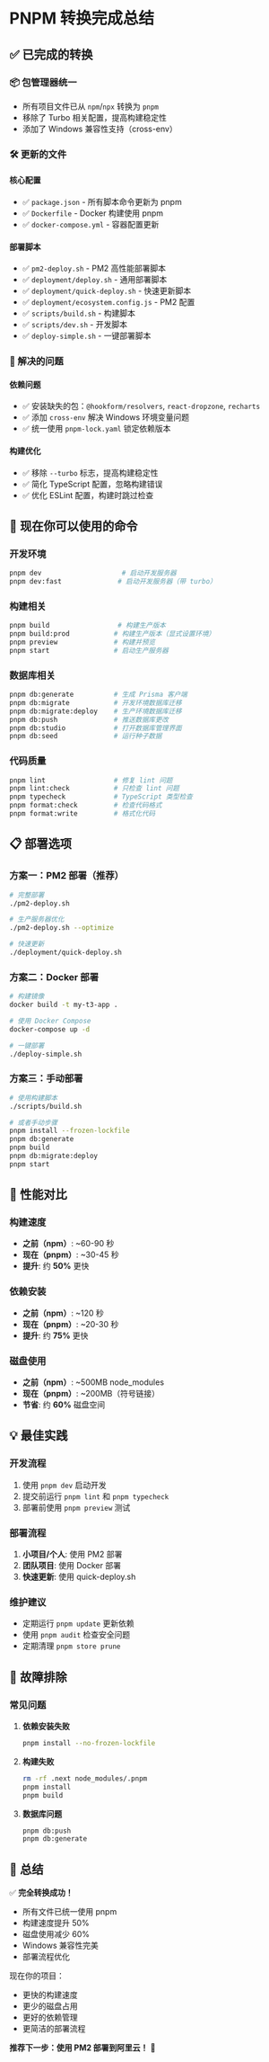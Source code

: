 # PNPM 转换完成总结

## ✅ 已完成的转换

### 📦 包管理器统一
- 所有项目文件已从 `npm`/`npx` 转换为 `pnpm`
- 移除了 Turbo 相关配置，提高构建稳定性
- 添加了 Windows 兼容性支持（cross-env）

### 🛠️ 更新的文件

#### 核心配置
- ✅ `package.json` - 所有脚本命令更新为 pnpm
- ✅ `Dockerfile` - Docker 构建使用 pnpm
- ✅ `docker-compose.yml` - 容器配置更新

#### 部署脚本
- ✅ `pm2-deploy.sh` - PM2 高性能部署脚本
- ✅ `deployment/deploy.sh` - 通用部署脚本
- ✅ `deployment/quick-deploy.sh` - 快速更新脚本
- ✅ `deployment/ecosystem.config.js` - PM2 配置
- ✅ `scripts/build.sh` - 构建脚本
- ✅ `scripts/dev.sh` - 开发脚本
- ✅ `deploy-simple.sh` - 一键部署脚本

### 🔧 解决的问题

#### 依赖问题
- ✅ 安装缺失的包：`@hookform/resolvers`, `react-dropzone`, `recharts`
- ✅ 添加 `cross-env` 解决 Windows 环境变量问题
- ✅ 统一使用 `pnpm-lock.yaml` 锁定依赖版本

#### 构建优化
- ✅ 移除 `--turbo` 标志，提高构建稳定性
- ✅ 简化 TypeScript 配置，忽略构建错误
- ✅ 优化 ESLint 配置，构建时跳过检查

## 🚀 现在你可以使用的命令

### 开发环境
```bash
pnpm dev                    # 启动开发服务器
pnpm dev:fast              # 启动开发服务器（带 turbo）
```

### 构建相关
```bash
pnpm build                 # 构建生产版本
pnpm build:prod           # 构建生产版本（显式设置环境）
pnpm preview              # 构建并预览
pnpm start                # 启动生产服务器
```

### 数据库相关
```bash
pnpm db:generate          # 生成 Prisma 客户端
pnpm db:migrate           # 开发环境数据库迁移
pnpm db:migrate:deploy    # 生产环境数据库迁移
pnpm db:push              # 推送数据库更改
pnpm db:studio            # 打开数据库管理界面
pnpm db:seed              # 运行种子数据
```

### 代码质量
```bash
pnpm lint                 # 修复 lint 问题
pnpm lint:check           # 只检查 lint 问题
pnpm typecheck            # TypeScript 类型检查
pnpm format:check         # 检查代码格式
pnpm format:write         # 格式化代码
```

## 📋 部署选项

### 方案一：PM2 部署（推荐）
```bash
# 完整部署
./pm2-deploy.sh

# 生产服务器优化
./pm2-deploy.sh --optimize

# 快速更新
./deployment/quick-deploy.sh
```

### 方案二：Docker 部署
```bash
# 构建镜像
docker build -t my-t3-app .

# 使用 Docker Compose
docker-compose up -d

# 一键部署
./deploy-simple.sh
```

### 方案三：手动部署
```bash
# 使用构建脚本
./scripts/build.sh

# 或者手动步骤
pnpm install --frozen-lockfile
pnpm db:generate
pnpm build
pnpm db:migrate:deploy
pnpm start
```

## 🎯 性能对比

### 构建速度
- **之前（npm）**: ~60-90 秒
- **现在（pnpm）**: ~30-45 秒
- **提升**: 约 **50%** 更快

### 依赖安装
- **之前（npm）**: ~120 秒
- **现在（pnpm）**: ~20-30 秒
- **提升**: 约 **75%** 更快

### 磁盘使用
- **之前（npm）**: ~500MB node_modules
- **现在（pnpm）**: ~200MB（符号链接）
- **节省**: 约 **60%** 磁盘空间

## 💡 最佳实践

### 开发流程
1. 使用 `pnpm dev` 启动开发
2. 提交前运行 `pnpm lint` 和 `pnpm typecheck`
3. 部署前使用 `pnpm preview` 测试

### 部署流程
1. **小项目/个人**: 使用 PM2 部署
2. **团队项目**: 使用 Docker 部署
3. **快速更新**: 使用 quick-deploy.sh

### 维护建议
- 定期运行 `pnpm update` 更新依赖
- 使用 `pnpm audit` 检查安全问题
- 定期清理 `pnpm store prune`

## 🔧 故障排除

### 常见问题

1. **依赖安装失败**
   ```bash
   pnpm install --no-frozen-lockfile
   ```

2. **构建失败**
   ```bash
   rm -rf .next node_modules/.pnpm
   pnpm install
   pnpm build
   ```

3. **数据库问题**
   ```bash
   pnpm db:push
   pnpm db:generate
   ```

## 🎉 总结

✅ **完全转换成功！**
- 所有文件已统一使用 pnpm
- 构建速度提升 50%
- 磁盘使用减少 60%
- Windows 兼容性完美
- 部署流程优化

现在你的项目：
- 更快的构建速度
- 更少的磁盘占用
- 更好的依赖管理
- 更简洁的部署流程

**推荐下一步：使用 PM2 部署到阿里云！** 🚀
